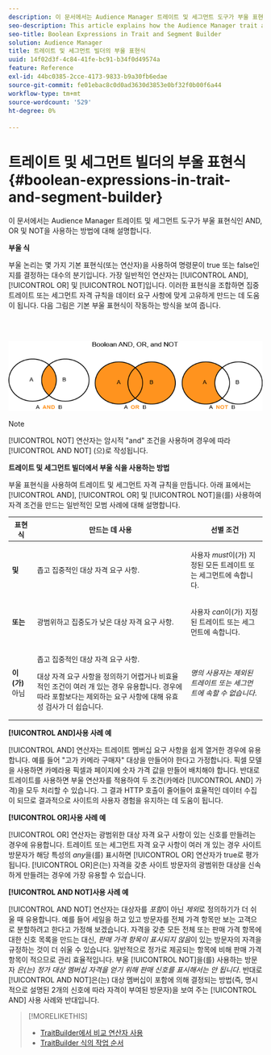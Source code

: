 ```yaml
---
description: 이 문서에서는 Audience Manager 트레이트 및 세그먼트 도구가 부울 표현식인 AND, OR 및 NOT을 사용하는 방법에 대해 설명합니다.
seo-description: This article explains how the Audience Manager trait and segment tools use the Boolean expressions AND, OR, and NOT.
seo-title: Boolean Expressions in Trait and Segment Builder
solution: Audience Manager
title: 트레이트 및 세그먼트 빌더의 부울 표현식
uuid: 14f02d3f-4c84-41fe-bc91-b34f0d49574a
feature: Reference
exl-id: 44bc0385-2cce-4173-9833-b9a30fb6edae
source-git-commit: fe01ebac8c0d0ad3630d3853e0bf32f0b00f6a44
workflow-type: tm+mt
source-wordcount: '529'
ht-degree: 0%

---
```


# 트레이트 및 세그먼트 빌더의 부울 표현식{#boolean-expressions-in-trait-and-segment-builder}

이 문서에서는 Audience Manager 트레이트 및 세그먼트 도구가 부울 표현식인 AND, OR 및 NOT을 사용하는 방법에 대해 설명합니다.

<!-- 

c_tb_boolean.xml

 -->

**부울 식**

부울 논리는 몇 가지 기본 표현식(또는 연산자)을 사용하여 명령문이 true 또는 false인지를 결정하는 대수의 분기입니다. 가장 일반적인 연산자는 [!UICONTROL AND], [!UICONTROL OR] 및 [!UICONTROL NOT]입니다. 이러한 표현식을 조합하면 집중 트레이트 또는 세그먼트 자격 규칙을 데이터 요구 사항에 맞게 고유하게 만드는 데 도움이 됩니다. 다음 그림은 기본 부울 표현식이 작동하는 방식을 보여 줍니다.

<br> 

![](assets/BooleanOverview_small.png)

>[!NOTE]
>
>[!UICONTROL NOT] 연산자는 암시적 &quot;and&quot; 조건을 사용하며 경우에 따라 [!UICONTROL AND NOT] (으)로 작성됩니다.

**트레이트 및 세그먼트 빌더에서 부울 식을 사용하는 방법**

부울 표현식을 사용하여 트레이트 및 세그먼트 자격 규칙을 만듭니다. 아래 표에서는 [!UICONTROL AND], [!UICONTROL OR] 및 [!UICONTROL NOT]을(를) 사용하여 자격 조건을 만드는 일반적인 모범 사례에 대해 설명합니다.

<table id="table_C762872C98F54C4A86A2F1C840A86657"> 
 <thead> 
  <tr> 
   <th colname="col1" class="entry"> 표현식 </th> 
   <th colname="col2" class="entry"> 만드는 데 사용 </th> 
   <th colname="col3" class="entry"> 선별 조건 </th> 
  </tr>
 </thead>
 <tbody> 
  <tr> 
   <td colname="col1"> <p><b><span class="wintitle"> 및</span></b> </p> </td> 
   <td colname="col2"> <p>좁고 집중적인 대상 자격 요구 사항. </p> </td> 
   <td colname="col3"> <p>사용자 <i>must</i>이(가) 지정된 모든 트레이트 또는 세그먼트에 속합니다. </p> </td> 
  </tr> 
  <tr> 
   <td colname="col1"> <p><b><span class="wintitle"> 또는</span></b> </p> </td> 
   <td colname="col2"> <p>광범위하고 집중도가 낮은 대상 자격 요구 사항. </p> </td> 
   <td colname="col3"> <p>사용자 <i>can</i>이(가) 지정된 트레이트 또는 세그먼트에 속합니다. </p> </td> 
  </tr> 
  <tr> 
   <td colname="col1"> <p><b><span class="wintitle">이(가) </span></b> 아님 </p> </td> 
   <td colname="col2"> <p>좁고 집중적인 대상 자격 요구 사항. </p> <p>대상 자격 요구 사항을 정의하기 어렵거나 비효율적인 조건이 여러 개 있는 경우 유용합니다. 경우에 따라 포함보다는 제외하는 요구 사항에 대해 유효성 검사가 더 쉽습니다. </p> </td> 
   <td colname="col3"> <p><i>명의 사용자는 제외된 트레이트 또는 세그먼트에 속할 수 없습니다</i>. </p> </td> 
  </tr> 
 </tbody> 
</table>

**[!UICONTROL AND]사용 사례 예**

[!UICONTROL AND] 연산자는 트레이트 멤버십 요구 사항을 쉽게 열거한 경우에 유용합니다. 예를 들어 &quot;고가 카메라 구매자&quot; 대상을 만들어야 한다고 가정합니다. 픽셀 모델을 사용하면 카메라용 픽셀과 페이지에 숫자 가격 값을 만들어 배치해야 합니다. 반대로 트레이트를 사용하면 부울 연산자를 적용하여 두 조건(카메라 [!UICONTROL AND] 가격)을 모두 처리할 수 있습니다. 그 결과 HTTP 호출이 줄어들어 효율적인 데이터 수집이 되므로 결과적으로 사이트의 사용자 경험을 유지하는 데 도움이 됩니다.

**[!UICONTROL OR]사용 사례 예**

[!UICONTROL OR] 연산자는 광범위한 대상 자격 요구 사항이 있는 신호를 만들려는 경우에 유용합니다. 트레이트 또는 세그먼트 자격 요구 사항이 여러 개 있는 경우 사이트 방문자가 해당 특성의 *any*&#x200B;을(를) 표시하면 [!UICONTROL OR] 연산자가 true로 평가됩니다. [!UICONTROL OR]은(는) 자격을 갖춘 사이트 방문자의 광범위한 대상을 신속하게 만들려는 경우에 가장 유용할 수 있습니다.

**[!UICONTROL AND NOT]사용 사례 예**

[!UICONTROL AND NOT] 연산자는 대상자를 *포함*&#x200B;이 아닌 *제외*&#x200B;로 정의하기가 더 쉬울 때 유용합니다. 예를 들어 세일을 하고 있고 방문자를 전체 가격 항목만 보는 고객으로 분할하려고 한다고 가정해 보겠습니다. 자격을 갖춘 모든 전체 또는 판매 가격 항목에 대한 신호 목록을 만드는 대신, *판매 가격 항목이 표시되지 않음*&#x200B;이 있는 방문자의 자격을 규정하는 것이 더 쉬울 수 있습니다. 일반적으로 정가로 제공되는 항목에 비해 판매 가격 항목이 적으므로 관리 효율적입니다. 부울 [!UICONTROL NOT]을(를) 사용하는 방문자 *은(는) 정가 대상 멤버십 자격을 얻기 위해 판매 신호를 표시해서는 안 됩니다*. 반대로 [!UICONTROL AND NOT]은(는) 대상 멤버십이 포함에 의해 결정되는 방법(즉, 명시적으로 설명된 2개의 신호에 따라 자격이 부여된 방문자)을 보여 주는 [!UICONTROL AND] 사용 사례와 반대입니다.

>[!MORELIKETHIS]
>
>* [TraitBuilder에서 비교 연산자 사용](../features/traits/trait-comparison-operators.md)
>* [TraitBuilder 식의 작업 순서](../features/traits/trait-operator-precedence.md)
